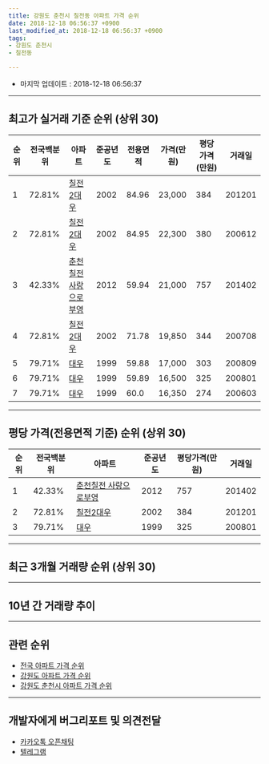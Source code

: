 ```yaml
---
title: 강원도 춘천시 칠전동 아파트 가격 순위
date: 2018-12-18 06:56:37 +0900
last_modified_at: 2018-12-18 06:56:37 +0900
tags:
- 강원도 춘천시
- 칠전동

---
```


* 마지막 업데이트 : 2018-12-18 06:56:37

---

## 최고가 실거래 기준 순위 (상위 30)


|순위|전국백분위|아파트|준공년도|전용면적|가격(만원)|평당가격(만원)|거래일|
|---|---|---|---|---|---|---|---|
|1|72.81%|[칠전2대우](https://search.naver.com/search.naver?query=%EA%B0%95%EC%9B%90%EB%8F%84+%EC%B6%98%EC%B2%9C%EC%8B%9C+%EC%B9%A0%EC%A0%84%EB%8F%99+%EC%B9%A0%EC%A0%842%EB%8C%80%EC%9A%B0)|2002|84.96|23,000|384|201201|
|2|72.81%|[칠전2대우](https://search.naver.com/search.naver?query=%EA%B0%95%EC%9B%90%EB%8F%84+%EC%B6%98%EC%B2%9C%EC%8B%9C+%EC%B9%A0%EC%A0%84%EB%8F%99+%EC%B9%A0%EC%A0%842%EB%8C%80%EC%9A%B0)|2002|84.95|22,300|380|200612|
|3|42.33%|[춘천칠전 사랑으로부영](https://search.naver.com/search.naver?query=%EA%B0%95%EC%9B%90%EB%8F%84+%EC%B6%98%EC%B2%9C%EC%8B%9C+%EC%B9%A0%EC%A0%84%EB%8F%99+%EC%B6%98%EC%B2%9C%EC%B9%A0%EC%A0%84+%EC%82%AC%EB%9E%91%EC%9C%BC%EB%A1%9C%EB%B6%80%EC%98%81)|2012|59.94|21,000|757|201402|
|4|72.81%|[칠전2대우](https://search.naver.com/search.naver?query=%EA%B0%95%EC%9B%90%EB%8F%84+%EC%B6%98%EC%B2%9C%EC%8B%9C+%EC%B9%A0%EC%A0%84%EB%8F%99+%EC%B9%A0%EC%A0%842%EB%8C%80%EC%9A%B0)|2002|71.78|19,850|344|200708|
|5|79.71%|[대우](https://search.naver.com/search.naver?query=%EA%B0%95%EC%9B%90%EB%8F%84+%EC%B6%98%EC%B2%9C%EC%8B%9C+%EC%B9%A0%EC%A0%84%EB%8F%99+%EB%8C%80%EC%9A%B0)|1999|59.88|17,000|303|200809|
|6|79.71%|[대우](https://search.naver.com/search.naver?query=%EA%B0%95%EC%9B%90%EB%8F%84+%EC%B6%98%EC%B2%9C%EC%8B%9C+%EC%B9%A0%EC%A0%84%EB%8F%99+%EB%8C%80%EC%9A%B0)|1999|59.89|16,500|325|200801|
|7|79.71%|[대우](https://search.naver.com/search.naver?query=%EA%B0%95%EC%9B%90%EB%8F%84+%EC%B6%98%EC%B2%9C%EC%8B%9C+%EC%B9%A0%EC%A0%84%EB%8F%99+%EB%8C%80%EC%9A%B0)|1999|60.0|16,350|274|200603|


---

## 평당 가격(전용면적 기준) 순위 (상위 30)


|순위|전국백분위|아파트|준공년도|평당가격(만원)|거래일|
|---|---|---|---|---|---|
|1|42.33%|[춘천칠전 사랑으로부영](https://search.naver.com/search.naver?query=%EA%B0%95%EC%9B%90%EB%8F%84+%EC%B6%98%EC%B2%9C%EC%8B%9C+%EC%B9%A0%EC%A0%84%EB%8F%99+%EC%B6%98%EC%B2%9C%EC%B9%A0%EC%A0%84+%EC%82%AC%EB%9E%91%EC%9C%BC%EB%A1%9C%EB%B6%80%EC%98%81)|2012|757|201402|
|2|72.81%|[칠전2대우](https://search.naver.com/search.naver?query=%EA%B0%95%EC%9B%90%EB%8F%84+%EC%B6%98%EC%B2%9C%EC%8B%9C+%EC%B9%A0%EC%A0%84%EB%8F%99+%EC%B9%A0%EC%A0%842%EB%8C%80%EC%9A%B0)|2002|384|201201|
|3|79.71%|[대우](https://search.naver.com/search.naver?query=%EA%B0%95%EC%9B%90%EB%8F%84+%EC%B6%98%EC%B2%9C%EC%8B%9C+%EC%B9%A0%EC%A0%84%EB%8F%99+%EB%8C%80%EC%9A%B0)|1999|325|200801|


---

## 최근 3개월 거래량 순위 (상위 30)


<div style="width:100%;">
    <canvas id="deal_count_ranking" height="250"></canvas>
</div>


<script>
new Chart(document.getElementById("deal_count_ranking"), {
    type: 'horizontalBar',
    data: {
        labels: ['칠전2대우', '대우'],
        datasets: [{
            label: '실거래 수',
            data: [4, 1],
            borderColor: "rgba(255, 0, 128, 1)",
            backgroundColor: "rgba(255, 0, 128, 0.5)",
            fill: false,
        }]
    },
    options: {
        responsive: true,
        title: {
            display: true,
            text: '최근 3개월 거래량 순위'
        },
        tooltips: {
            mode: 'index',
            intersect: false,
            callbacks: {
                title: function(tooltipItems, data) {
                    return "실거래 수:";
                },
                label: function(tooltipItem, data) {
                    return data.labels[tooltipItem.index] + ": " + tooltipItem.xLabel;
                }
            }
        },
        hover: {
            mode: 'nearest',
            intersect: true
        },
        scales: {
            xAxes: [{
                display: true,
                scaleLabel: {
                    display: true,
                    labelString: '실거래 수'
                },
                ticks: {
                    suggestedMin: 0,
                }
            }],
            yAxes: [{
                display: true,
                ticks: {
                    autoSkip: false,
                    callback: function(value, index, values) {
                        if (value.length > 15)
                            return value.substr(0, 13) + "...";
                        else
                            return value;
                    }
                },
                scaleLabel: {
                    display: false,
                }
            }]
        }
    }
});

</script>


---

## 10년 간 거래량 추이


<div style="width:100%;">
    <canvas id="deal_progress" height="250"></canvas>
</div>

<script>
new Chart(document.getElementById("deal_progress"), {
    type: 'line',
    data: {
        labels: ['200812','200901','200902','200903','200904','200905','200906','200907','200908','200909','200910','200911','200912','201001','201002','201003','201004','201005','201006','201007','201008','201009','201010','201011','201012','201101','201102','201103','201104','201105','201106','201107','201108','201109','201110','201111','201112','201201','201202','201203','201204','201205','201206','201207','201208','201209','201210','201211','201212','201301','201302','201303','201304','201305','201306','201307','201308','201309','201310','201311','201312','201401','201402','201403','201404','201405','201406','201407','201408','201409','201410','201411','201412','201501','201502','201503','201504','201505','201506','201507','201508','201509','201510','201511','201512','201601','201602','201603','201604','201605','201606','201607','201608','201609','201610','201611','201612','201701','201702','201703','201704','201705','201706','201707','201708','201709','201710','201711','201712','201801','201802','201803','201804','201805','201806','201807','201808','201809','201810','201811','201812'],
        datasets: [{
            label: '실거래 수',
            pointRadius: 1,
            data: [4, 6, 6, 7, 11, 10, 14, 17, 20, 20, 6, 6, 12, 15, 15, 14, 7, 13, 12, 13, 12, 17, 9, 4, 11, 4, 9, 8, 6, 7, 8, 7, 2, 4, 7, 4, 2, 1, 3, 6, 1, 6, 4, 4, 0, 10, 8, 12, 7, 3, 5, 17, 12, 16, 7, 5, 15, 8, 20, 9, 8, 6, 7, 7, 9, 11, 5, 3, 4, 9, 10, 6, 5, 6, 11, 14, 17, 16, 16, 11, 8, 8, 21, 6, 9, 6, 15, 10, 11, 18, 8, 9, 8, 6, 7, 22, 7, 7, 11, 5, 8, 6, 5, 9, 8, 1, 5, 3, 7, 8, 7, 3, 4, 3, 4, 6, 6, 5, 4, 1, 0],
            borderColor: "rgba(255, 201, 14, 1)",
            backgroundColor: "rgba(255, 201, 14, 0.5)",
            fill: true,
        }]
    },
    options: {
        responsive: true,
        title: {
            display: true,
            text: '10년간 거래량 추이'
        },
        tooltips: {
            mode: 'index',
            intersect: false,
        },
        hover: {
            mode: 'nearest',
            intersect: true
        },
        scales: {
            xAxes: [{
                display: true,
                scaleLabel: {
                    display: true,
                    labelString: '년/월'
                }
            }],
            yAxes: [{
                display: true,
                ticks: {
                    suggestedMin: 0,
                },
                scaleLabel: {
                    display: true,
                    labelString: '실거래 수'
                }
            }]
        }
    }
});

</script>


---

## 관련 순위

- [전국 아파트 가격 순위](https://inasie.github.io/apt-ranking/전국)
- [강원도 아파트 가격 순위](https://inasie.github.io/apt-ranking/강원도)
- [강원도 춘천시 아파트 가격 순위](https://inasie.github.io/apt-ranking/강원도-춘천시)


---

## 개발자에게 버그리포트 및 의견전달

- [카카오톡 오픈채팅](https://open.kakao.com/o/gLJUAP4)
- [텔레그램](https://t.me/inasie)

